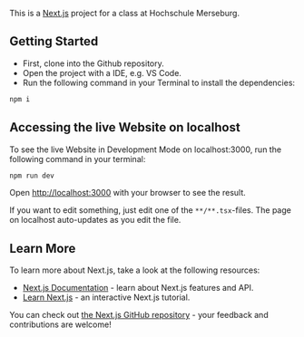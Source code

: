 This is a [Next.js](https://nextjs.org/) project for a class at Hochschule Merseburg.

## Getting Started

-   First, clone into the Github repository.
-   Open the project with a IDE, e.g. VS Code.
-   Run the following command in your Terminal to install the dependencies:

```bash
npm i
```

## Accessing the live Website on localhost

To see the live Website in Development Mode on localhost:3000, run the following command in your terminal:

```bash
npm run dev
```

Open [http://localhost:3000](http://localhost:3000) with your browser to see the result.

If you want to edit something, just edit one of the `**/**.tsx`-files. The page on localhost auto-updates as you edit the file.

## Learn More

To learn more about Next.js, take a look at the following resources:

-   [Next.js Documentation](https://nextjs.org/docs) - learn about Next.js features and API.
-   [Learn Next.js](https://nextjs.org/learn) - an interactive Next.js tutorial.

You can check out [the Next.js GitHub repository](https://github.com/vercel/next.js/) - your feedback and contributions are welcome!
